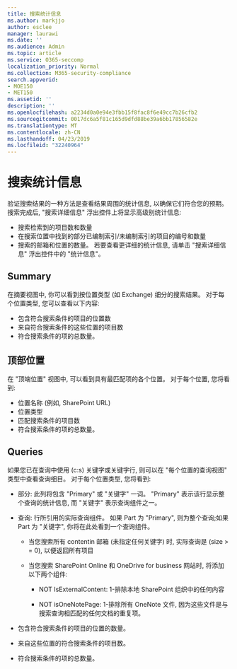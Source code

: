 ```yaml
---
title: 搜索统计信息
ms.author: markjjo
author: esclee
manager: laurawi
ms.date: ''
ms.audience: Admin
ms.topic: article
ms.service: O365-seccomp
localization_priority: Normal
ms.collection: M365-security-compliance
search.appverid:
- MOE150
- MET150
ms.assetid: ''
description: ''
ms.openlocfilehash: a2234d0a0e94e3fbb15f8fac8f6e49cc7b26cfb2
ms.sourcegitcommit: 0017dc6a5f81c165d9dfd88be39a6bb17856582e
ms.translationtype: MT
ms.contentlocale: zh-CN
ms.lasthandoff: 04/23/2019
ms.locfileid: "32240964"
---
```

# <a name="search-statistics"></a>搜索统计信息

验证搜索结果的一种方法是查看结果周围的统计信息, 以确保它们符合您的预期。 搜索完成后, "搜索详细信息" 浮出控件上将显示高级别统计信息:
- 搜索检索到的项目数和数量
- 在搜索位置中找到的部分已编制索引/未编制索引的项目的编号和数量
- 搜索的邮箱和位置的数量。
若要查看更详细的统计信息, 请单击 "搜索详细信息" 浮出控件中的 "统计信息"。

## <a name="summary"></a>Summary

在摘要视图中, 你可以看到按位置类型 (如 Exchange) 细分的搜索结果。 对于每个位置类型, 您可以查看以下内容:
- 包含符合搜索条件的项目的位置数
- 来自符合搜索条件的这些位置的项目数
- 符合搜索条件的项的总数量。

## <a name="top-locations"></a>顶部位置

在 "顶端位置" 视图中, 可以看到具有最匹配项的各个位置。 对于每个位置, 您将看到:
- 位置名称 (例如, SharePoint URL)
- 位置类型
- 匹配搜索条件的项目数
- 符合搜索条件的项的总数量。

## <a name="queries"></a>Queries

如果您已在查询中使用 (c:s) 关键字或关键字行, 则可以在 "每个位置的查询视图" 类型中查看查询细目。 对于每个位置类型, 您将看到:

- 部分: 此列将包含 "Primary" 或 "关键字" 一词。 "Primary" 表示该行显示整个查询的统计信息, 而 "关键字" 表示查询组件之一。

- 查询: 行所引用的实际查询组件。 如果 Part 为 "Primary", 则为整个查询;如果 Part 为 "关键字", 你将在此处看到一个查询组件。
  
  - 当您搜索所有 contentin 邮箱 (未指定任何关键字) 时, 实际查询是 (size > = 0), 以便返回所有项目
  
  - 当您搜索 SharePoint Online 和 OneDrive for business 网站时, 将添加以下两个组件:
    
    - NOT IsExternalContent: 1-排除本地 SharePoint 组织中的任何内容
    
    - NOT isOneNotePage: 1-排除所有 OneNote 文件, 因为这些文件是与搜索查询相匹配的任何文档的重复项。

- 包含符合搜索条件的项目的位置的数量。

- 来自这些位置的符合搜索条件的项目数。

- 符合搜索条件的项的总数量。